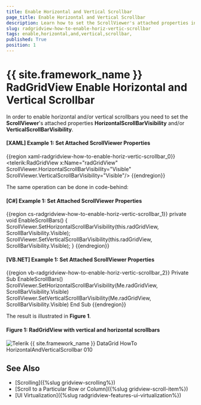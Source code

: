```yaml
---
title: Enable Horizontal and Vertical Scrollbar 
page_title: Enable Horizontal and Vertical Scrollbar 
description: Learn how to set the ScrollViewer's attached properties in order to enable horizontal and vertical scrollbars in RadGridView - Telerik's {{ site.framework_name }} DataGrid. 
slug: radgridview-how-to-enable-horiz-vertic-scrollbar
tags: enable,horizontal,and,vertical,scrollbar,
published: True
position: 1
---
```


# {{ site.framework_name }} RadGridView Enable Horizontal and Vertical Scrollbar

In order to enable horizontal and/or vertical scrollbars you need to set the __ScrollViewer__'s attached properties __HorizontalScrollBarVisibility__ and/or __VerticalScrollBarVisibility__.

#### __[XAML] Example 1: Set Attached ScrollViewer Properties__

{{region xaml-radgridview-how-to-enable-horiz-vertic-scrollbar_0}}
	<telerik:RadGridView x:Name="radGridView" ScrollViewer.HorizontalScrollBarVisibility="Visible" ScrollViewer.VerticalScrollBarVisibility="Visible"/>
{{endregion}}

The same operation can be done in code-behind:

#### __[C#] Example 1: Set Attached ScrollViewer Properties__

{{region cs-radgridview-how-to-enable-horiz-vertic-scrollbar_1}}
	private void EnableScrollBars()
	{
	    ScrollViewer.SetHorizontalScrollBarVisibility(this.radGridView, ScrollBarVisibility.Visible);
	    ScrollViewer.SetVerticalScrollBarVisibility(this.radGridView, ScrollBarVisibility.Visible);
	}
{{endregion}}

#### __[VB.NET] Example 1: Set Attached ScrollViewer Properties__

{{region vb-radgridview-how-to-enable-horiz-vertic-scrollbar_2}}
	Private Sub EnableScrollBars()
	    ScrollViewer.SetHorizontalScrollBarVisibility(Me.radGridView, ScrollBarVisibility.Visible)
	    ScrollViewer.SetVerticalScrollBarVisibility(Me.radGridView, ScrollBarVisibility.Visible)
	End Sub
{{endregion}}

The result is illustrated in **Figure 1**.

#### __Figure 1: RadGridView with vertical and horizontal scrollbars__

![Telerik {{ site.framework_name }} DataGrid HowTo HorizontalAndVerticalScrollbar 010](images/RadGridView_HowTo_HorizontalAndVerticalScrollbar_010.png)

## See Also

 * [Scrolling]({%slug gridview-scrolling%})
 * [Scroll to a Particular Row or Column]({%slug gridview-scroll-item%})
 * [UI Virtualization]({%slug radgridview-features-ui-virtualization%})
